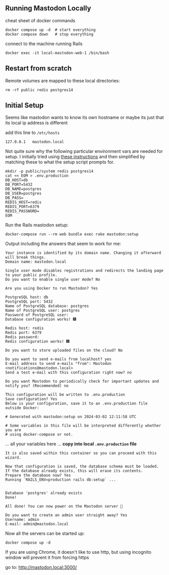 ## Running Mastodon Locally


cheat sheet of docker commands
```
docker compose up -d  # start everything
docker compose down   # stop everything
```

connect to the machine running Rails
```
docker exec -it local-mastodon-web-1 /bin/bash
```


## Restart from scratch

Remote volumes are mapped to these local directories:
```
rm -rf public redis postgres14
```

## Initial Setup

Seems like mastodon wants to know its own hostname
or maybe its just that its local ip address is different

add this line to `/etc/hosts`
```
127.0.0.1	mastodon.local
```

Not quite sure why the following particular environment vars are needed 
for setup. I initially tried using [these instructions](https://www.flynsarmy.com/2023/10/running-a-mastodon-instance-with-docker/) and then simplified by matching these
to what the setup script prompts for. 

```
mkdir -p public/system redis postgres14
cat << EOM > .env.production
DB_HOST=db
DB_PORT=5432
DB_NAME=postgres
DB_USER=postgres
DB_PASS=
REDIS_HOST=redis
REDIS_PORT=6379
REDIS_PASSWORD=
EOM
```

Run the Rails mastodon setup:
```
docker-compose run --rm web bundle exec rake mastodon:setup
```

Output including the answers that seem to work for me:

```
Your instance is identified by its domain name. Changing it afterward will break things.
Domain name: mastodon.local

Single user mode disables registrations and redirects the landing page to your public profile.
Do you want to enable single user mode? No

Are you using Docker to run Mastodon? Yes

PostgreSQL host: db
PostgreSQL port: 5432
Name of PostgreSQL database: postgres
Name of PostgreSQL user: postgres
Password of PostgreSQL user: 
Database configuration works! 🎆

Redis host: redis
Redis port: 6379
Redis password: 
Redis configuration works! 🎆

Do you want to store uploaded files on the cloud? No

Do you want to send e-mails from localhost? yes
E-mail address to send e-mails "from": Mastodon <notifications@mastodon.local>
Send a test e-mail with this configuration right now? no

Do you want Mastodon to periodically check for important updates and notify you? (Recommended) no

This configuration will be written to .env.production
Save configuration? Yes
Below is your configuration, save it to an .env.production file outside Docker:

# Generated with mastodon:setup on 2024-03-02 12:11:58 UTC

# Some variables in this file will be interpreted differently whether you are
# using docker-compose or not.
```

... all your variables here ... **copy into local `.env.production` file**

```
It is also saved within this container so you can proceed with this wizard.

Now that configuration is saved, the database schema must be loaded.
If the database already exists, this will erase its contents.
Prepare the database now? Yes
Running `RAILS_ENV=production rails db:setup` ...


Database 'postgres' already exists
Done!

All done! You can now power on the Mastodon server 🐘

Do you want to create an admin user straight away? Yes
Username: admin
E-mail: admin@mastodon.local
```

Now all the servers can be started up:
```
docker compose up -d
```

If you are using Chrome, it doesn't like to use http, but using incognito 
window will prevent it from forcing https

go to: http://mastodon.local:3000/